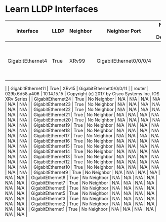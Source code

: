 
# Learn LLDP Interfaces
| Interface | LLDP | Neighbor | Neighbor Port | Neighbor Port Description | Capabilities | Chassis ID | Management Address | System Description |
| --------- | ---- | -------- | ------------- | ------------------------- | ------------ | ---------- | ------------------ | ------------------ |
| GigabitEthernet4 | True | XRv99 | GigabitEthernet0/0/0/4 |  | router | 0232.06be.0c06 | 10.14.99.99 | Copyright (c) 2017 by Cisco Systems  Inc.  IOS XRv Series
 |
| GigabitEthernet11 | True | XRv15 | GigabitEthernet0/0/0/11 |  | router | 029b.6d58.a406 | 10.14.15.15 | Copyright (c) 2017 by Cisco Systems  Inc.  IOS XRv Series
 |
| GigabitEthernet24 | True | No Neighbor | N/A | N/A | N/A | N/A | N/A | N/A |
| GigabitEthernet23 | True | No Neighbor | N/A | N/A | N/A | N/A | N/A | N/A |
| GigabitEthernet22 | True | No Neighbor | N/A | N/A | N/A | N/A | N/A | N/A |
| GigabitEthernet21 | True | No Neighbor | N/A | N/A | N/A | N/A | N/A | N/A |
| GigabitEthernet20 | True | No Neighbor | N/A | N/A | N/A | N/A | N/A | N/A |
| GigabitEthernet19 | True | No Neighbor | N/A | N/A | N/A | N/A | N/A | N/A |
| GigabitEthernet18 | True | No Neighbor | N/A | N/A | N/A | N/A | N/A | N/A |
| GigabitEthernet17 | True | No Neighbor | N/A | N/A | N/A | N/A | N/A | N/A |
| GigabitEthernet16 | True | No Neighbor | N/A | N/A | N/A | N/A | N/A | N/A |
| GigabitEthernet15 | True | No Neighbor | N/A | N/A | N/A | N/A | N/A | N/A |
| GigabitEthernet14 | True | No Neighbor | N/A | N/A | N/A | N/A | N/A | N/A |
| GigabitEthernet13 | True | No Neighbor | N/A | N/A | N/A | N/A | N/A | N/A |
| GigabitEthernet12 | True | No Neighbor | N/A | N/A | N/A | N/A | N/A | N/A |
| GigabitEthernet10 | True | No Neighbor | N/A | N/A | N/A | N/A | N/A | N/A |
| GigabitEthernet9 | True | No Neighbor | N/A | N/A | N/A | N/A | N/A | N/A |
| GigabitEthernet8 | True | No Neighbor | N/A | N/A | N/A | N/A | N/A | N/A |
| GigabitEthernet7 | True | No Neighbor | N/A | N/A | N/A | N/A | N/A | N/A |
| GigabitEthernet6 | True | No Neighbor | N/A | N/A | N/A | N/A | N/A | N/A |
| GigabitEthernet5 | True | No Neighbor | N/A | N/A | N/A | N/A | N/A | N/A |
| GigabitEthernet3 | True | No Neighbor | N/A | N/A | N/A | N/A | N/A | N/A |
| GigabitEthernet2 | True | No Neighbor | N/A | N/A | N/A | N/A | N/A | N/A |
| GigabitEthernet1 | True | No Neighbor | N/A | N/A | N/A | N/A | N/A | N/A |

